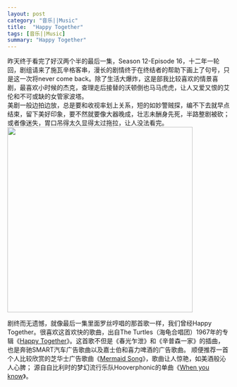 ```yaml
---
layout: post
category: "音乐||Music"
title:  "Happy Together"
tags: [音乐||Music]
summary: "Happy Together"
---
```

昨天终于看完了好汉两个半的最后一集，Season 12-Episode 16，十二年一轮回，剧组请来了施瓦辛格客串，漫长的剧情终于在终结者的帮助下画上了句号，只是这一次将never come back。除了生活大爆炸，这是部我比较喜欢的情景喜剧，最喜欢小时候的杰克，查理走后接替的沃顿倒也马马虎虎，让人又爱又恨的艾伦和不可或缺的女管家波塔。    
美剧一般边拍边放，总是要和收视率划上关系，短的如妙警贼探，编不下去就早点结束，留下美好印象，要不然就要像大器晚成，壮志未酬身先死，半路整剧被砍；或者像迷失，胃口吊得太久显得太过拖拉，让人没法看完。    
<img alt="" border="0" src="http://ww3.sinaimg.cn/mw690/4df62ff3gw1er0ajx72dij20fa08mjse.jpg" width=420px>     

剧终而无遗憾，就像最后一集里面罗丝哼唱的那首歌一样，我们曾经Happy Together。很喜欢这首欢快的歌曲，出自The Turtles（海龟合唱团）1967年的专辑《[Happy Together](http://v.yinyuetai.com/video/581451)》。这首歌不但是《春光乍泄》和《辛普森一家》的插曲，也是奔驰SMART汽车广告歌曲以及嘉士伯和喜力啤酒的广告歌曲。     顺便推荐一首个人比较欣赏的芝华士广告歌曲《[Mermaid Song](http://v.youku.com/v_show/id_XODU2MzA1MDg)》，歌曲让人惊艳，如美酒般沁人心脾； 源自自比利时的梦幻流行乐队Hooverphonic的单曲《[When you know](http://v.yinyuetai.com/video/322007)》。   
